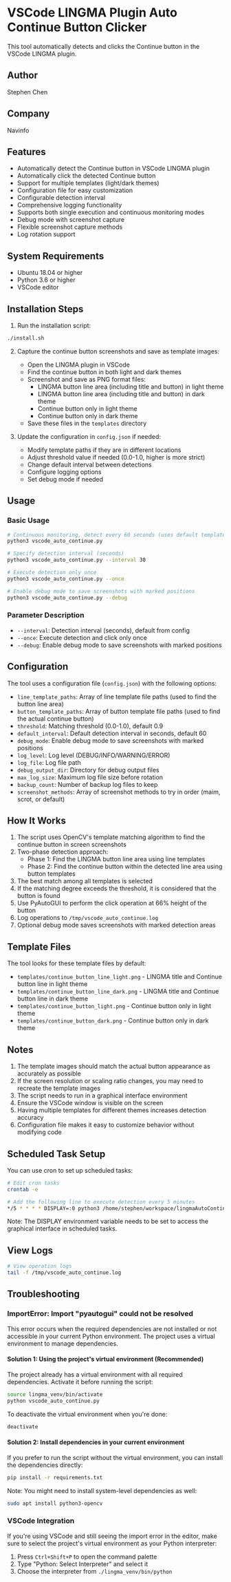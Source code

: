 # VSCode LINGMA Plugin Auto Continue Button Clicker

This tool automatically detects and clicks the Continue button in the VSCode LINGMA plugin.

## Author

Stephen Chen

## Company

Navinfo

## Features

- Automatically detect the Continue button in VSCode LINGMA plugin
- Automatically click the detected Continue button
- Support for multiple templates (light/dark themes)
- Configuration file for easy customization
- Configurable detection interval
- Comprehensive logging functionality
- Supports both single execution and continuous monitoring modes
- Debug mode with screenshot capture
- Flexible screenshot capture methods
- Log rotation support

## System Requirements

- Ubuntu 18.04 or higher
- Python 3.6 or higher
- VSCode editor

## Installation Steps

1. Run the installation script:
```bash
./install.sh
```

2. Capture the continue button screenshots and save as template images:
   - Open the LINGMA plugin in VSCode
   - Find the continue button in both light and dark themes
   - Screenshot and save as PNG format files:
     * LINGMA button line area (including title and button) in light theme
     * LINGMA button line area (including title and button) in dark theme
     * Continue button only in light theme
     * Continue button only in dark theme
   - Save these files in the `templates` directory

3. Update the configuration in `config.json` if needed:
   - Modify template paths if they are in different locations
   - Adjust threshold value if needed (0.0-1.0, higher is more strict)
   - Change default interval between detections
   - Configure logging options
   - Set debug mode if needed

## Usage

### Basic Usage

```bash
# Continuous monitoring, detect every 60 seconds (uses default templates from config)
python3 vscode_auto_continue.py

# Specify detection interval (seconds)
python3 vscode_auto_continue.py --interval 30

# Execute detection only once
python3 vscode_auto_continue.py --once

# Enable debug mode to save screenshots with marked positions
python3 vscode_auto_continue.py --debug
```

### Parameter Description

- `--interval`: Detection interval (seconds), default from config
- `--once`: Execute detection and click only once
- `--debug`: Enable debug mode to save screenshots with marked positions

## Configuration

The tool uses a configuration file (`config.json`) with the following options:
- `line_template_paths`: Array of line template file paths (used to find the button line area)
- `button_template_paths`: Array of button template file paths (used to find the actual continue button)
- `threshold`: Matching threshold (0.0-1.0), default 0.9
- `default_interval`: Default detection interval in seconds, default 60
- `debug_mode`: Enable debug mode to save screenshots with marked positions
- `log_level`: Log level (DEBUG/INFO/WARNING/ERROR)
- `log_file`: Log file path
- `debug_output_dir`: Directory for debug output files
- `max_log_size`: Maximum log file size before rotation
- `backup_count`: Number of backup log files to keep
- `screenshot_methods`: Array of screenshot methods to try in order (maim, scrot, or default)

## How It Works

1. The script uses OpenCV's template matching algorithm to find the continue button in screen screenshots
2. Two-phase detection approach:
   - Phase 1: Find the LINGMA button line area using line templates
   - Phase 2: Find the continue button within the detected line area using button templates
3. The best match among all templates is selected
4. If the matching degree exceeds the threshold, it is considered that the button is found
5. Use PyAutoGUI to perform the click operation at 66% height of the button
6. Log operations to `/tmp/vscode_auto_continue.log`
7. Optional debug mode saves screenshots with marked detection areas

## Template Files

The tool looks for these template files by default:
- `templates/continue_button_line_light.png` - LINGMA title and Continue button line in light theme
- `templates/continue_button_line_dark.png` - LINGMA title and Continue button line in dark theme
- `templates/continue_button_light.png` - Continue button only in light theme
- `templates/continue_button_dark.png` - Continue button only in dark theme

## Notes

1. The template images should match the actual button appearance as accurately as possible
2. If the screen resolution or scaling ratio changes, you may need to recreate the template images
3. The script needs to run in a graphical interface environment
4. Ensure the VSCode window is visible on the screen
5. Having multiple templates for different themes increases detection accuracy
6. Configuration file makes it easy to customize behavior without modifying code

## Scheduled Task Setup

You can use cron to set up scheduled tasks:

```bash
# Edit cron tasks
crontab -e

# Add the following line to execute detection every 5 minutes
*/5 * * * * DISPLAY=:0 python3 /home/stephen/workspace/lingmaAutoContinue/vscode_auto_continue.py --once
```

Note: The DISPLAY environment variable needs to be set to access the graphical interface in scheduled tasks.

## View Logs

```bash
# View operation logs
tail -f /tmp/vscode_auto_continue.log
```

## Troubleshooting

### ImportError: Import "pyautogui" could not be resolved

This error occurs when the required dependencies are not installed or not accessible in your current Python environment. The project uses a virtual environment to manage dependencies.

#### Solution 1: Using the project's virtual environment (Recommended)

The project already has a virtual environment with all required dependencies. Activate it before running the script:

```bash
source lingma_venv/bin/activate
python vscode_auto_continue.py
```

To deactivate the virtual environment when you're done:
```bash
deactivate
```

#### Solution 2: Install dependencies in your current environment

If you prefer to run the script without the virtual environment, you can install the dependencies directly:

```bash
pip install -r requirements.txt
```

Note: You might need to install system-level dependencies as well:
```bash
sudo apt install python3-opencv
```

### VSCode Integration

If you're using VSCode and still seeing the import error in the editor, make sure to select the project's virtual environment as your Python interpreter:

1. Press `Ctrl+Shift+P` to open the command palette
2. Type "Python: Select Interpreter" and select it
3. Choose the interpreter from `./lingma_venv/bin/python`
